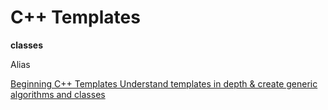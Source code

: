 # C++ Templates

**classes**

Alias

[ Beginning C++ Templates
Understand templates in depth & create generic algorithms and classes](https://www.udemy.com/beg-cpp-temp/)
